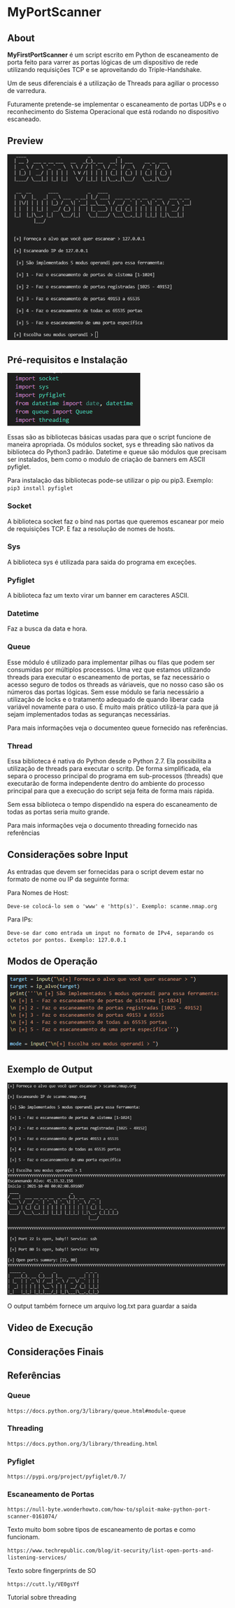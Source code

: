 # MyPortScanner

## About
**MyFirstPortScanner** é um script escrito em Python de escaneamento de porta feito para varrer as portas lógicas de um dispositivo de rede utilizando requisições TCP e se aproveitando do Triple-Handshake. 

Um de seus diferenciais é a utilização de Threads para agiliar o processo de varredura.

Futuramente pretende-se implementar o escaneamento de portas UDPs e o reconhecimento do Sistema Operacional que está rodando no dispositivo escaneado.

## Preview

![Prévia](/Image_Port/MyPortScannerPNG.PNG)

## Pré-requisitos e Instalação

![Pré-req](/Image_Port/Imports.PNG)

Essas são as bibliotecas básicas usadas para que o script funcione de maneira apropriada. Os módulos socket, sys e threading são nativos da biblioteca do Python3 padrão. Datetime e queue são módulos que precisam ser instalados, bem como o modulo de criação de banners em ASCII pyfiglet.
 
 Para instalação das bibliotecas pode-se utilizar o pip ou pip3. Exemplo: ```
 pip3 install pyfiglet```
 
 ### Socket
 A biblioteca socket faz o bind nas portas que queremos escanear por meio de requisições TCP. E faz a resolução de nomes de hosts.
 
 ### Sys
 
 A biblioteca sys é utilizada para saida do programa em exceções.
 
 ### Pyfiglet
 
 A biblioteca faz um texto virar um banner em caracteres ASCII.
 
 ### Datetime
 
 Faz a busca da data e hora. 
 
 ### Queue
 
Esse módulo é utilizado para implementar pilhas ou filas que podem ser consumidas por múltiplos processos. Uma vez que estamos utilizando threads para executar o escaneamento de portas, se faz necessário o acesso seguro de todos os threads as váriaveis, que no nosso caso são os números das portas lógicas. 
Sem esse módulo se faria necessário a utilização de locks e o tratamento adequado de quando liberar cada variável novamente para o uso. É muito mais prático utilizá-la para que já sejam implementados todas as seguranças necessárias. 

Para mais informações veja o documenteo queue fornecido nas referências.

### Thread

Essa biblioteca é nativa do Python desde o Python 2.7. Ela possibilita a utilização de threads para executar o scritp. 
De forma simplificada, ela separa o processo principal do programa em sub-processos (threads) que executarão de forma independente dentro do ambiente do processo principal para que a execução do script seja feita de forma mais rápida.

Sem essa biblioteca o tempo dispendido na espera do escaneamento de todas as portas seria muito grande.

Para mais informações veja o documento threading fornecido nas referências

## Considerações sobre Input

As entradas que devem ser fornecidas para o script devem estar no formato de nome ou IP da seguinte forma:
  
  Para Nomes de Host:
    
    Deve-se colocá-lo sem o 'www' e 'http(s)'. Exemplo: scanme.nmap.org
  
  Para IPs:
    
    Deve-se dar como entrada um input no formato de IPv4, separando os octetos por pontos. Exemplo: 127.0.0.1 

## Modos de Operação

![Mode](/Image_Port/Mode.PNG)

## Exemplo de Output

![Host](/Image_Port/Host.PNG)

O output também fornece um arquivo log.txt para guardar a saida

## Video de Execução

## Considerações Finais

## Referências

### Queue
    
    https://docs.python.org/3/library/queue.html#module-queue

### Threading
    
    https://docs.python.org/3/library/threading.html

### Pyfiglet

    https://pypi.org/project/pyfiglet/0.7/
    
### Escaneamento de Portas
  
    https://null-byte.wonderhowto.com/how-to/sploit-make-python-port-scanner-0161074/
    
 Texto muito bom sobre tipos de escaneamento de portas e como funcionam.
 
    https://www.techrepublic.com/blog/it-security/list-open-ports-and-listening-services/
  
 Texto sobre fingerprints de SO
 
    https://cutt.ly/VE0gsYf
 
 Tutorial sobre threading

 
 
